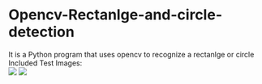 # Opencv-Rectanlge-and-circle-detection
It is a Python program that uses opencv to recognize a rectanlge or circle<br />
Included Test Images:<br />
![](https://github.com/Mice0x/Opencv-Rectangle-and-circle-detection/blob/master/Circle.jpg)
![](https://github.com/Mice0x/Opencv-Rectangle-and-circle-detection/blob/master/Rect.jpg)
